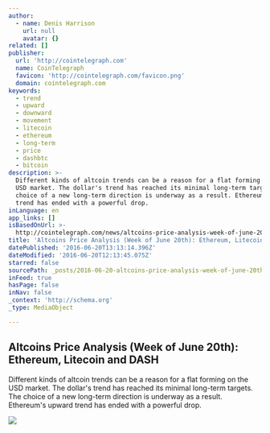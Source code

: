 ```yaml
---
author:
  - name: Denis Harrison
    url: null
    avatar: {}
related: []
publisher:
  url: 'http://cointelegraph.com'
  name: CoinTelegraph
  favicon: 'http://cointelegraph.com/favicon.png'
  domain: cointelegraph.com
keywords:
  - trend
  - upward
  - downward
  - movement
  - litecoin
  - ethereum
  - long-term
  - price
  - dashbtc
  - bitcoin
description: >-
  Different kinds of altcoin trends can be a reason for a flat forming on the
  USD market. The dollar's trend has reached its minimal long-term targets. The
  choice of a new long-term direction is underway as a result. Ethereum's upward
  trend has ended with a powerful drop.
inLanguage: en
app_links: []
isBasedOnUrl: >-
  http://cointelegraph.com/news/altcoins-price-analysis-week-of-june-20th-ethereum-litecoin-and-dash
title: 'Altcoins Price Analysis (Week of June 20th): Ethereum, Litecoin and DASH'
datePublished: '2016-06-20T13:13:14.396Z'
dateModified: '2016-06-20T12:13:45.075Z'
starred: false
sourcePath: _posts/2016-06-20-altcoins-price-analysis-week-of-june-20th-ethereum-litec.md
inFeed: true
hasPage: false
inNav: false
_context: 'http://schema.org'
_type: MediaObject

---
```

<article style=""><h1>Altcoins Price Analysis (Week of June 20th): Ethereum, Litecoin and DASH</h1><p>Different kinds of altcoin trends can be a reason for a flat forming on the USD market. The dollar's trend has reached its minimal long-term targets. The choice of a new long-term direction is underway as a result. Ethereum's upward trend has ended with a powerful drop.</p><img src="http://cointelegraph.com/storage/uploads/view/f68170ce0e9ece6259d2d8c09d955ecf.png" /></article>